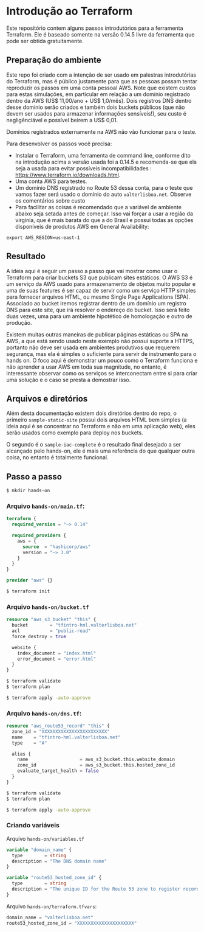 # Introdução ao Terraform

Este repositório contem alguns passos introdutórios para a ferramenta Terraform. Ele é baseado
somente na versão 0.14.5 livre da ferramenta que pode ser obtida gratuitamente.

## Preparação do ambiente

Este repo foi criado com a intenção de ser usado em palestras introdutórias do Terraform, mas é público justamente para que as pessoas possam tentar reproduzir os passos em uma conta pessoal AWS. Note que existem custos para estas simulações, em particular em relação a um domínio registrado dentro da AWS (US$ 11,00/ano + US$ 1,0/mês). Dois registros DNS dentro desse domínio serão criados e também dois buckets públicos (que não devem ser usados para armazenar informações sensíveis!), seu custo é negligênciável e possível beirem a US$ 0,01.

Domínios registrados externamente na AWS não vão funcionar para o teste.

Para desenvolver os passos você precisa:

- Instalar o Terraform, uma ferramenta de command line, conforme dito na introdução acima a versão usada foi a 0.14.5 e recomenda-se que ela seja a usada para evitar possíveis incompatibilidades : https://www.terraform.io/downloads.html.
- Uma conta AWS para testes.
- Um domínio DNS registrado no Route 53 dessa conta, para o teste que vamos fazer será usado o domínio do auto `valterlisboa.net`. Observe os comentários sobre custo
- Para facilitar as coisas é recomendado que a variável de ambiente abaixo seja setada antes de começar. Isso vai forçar a usar a região da virgínia, que é mais barata do que  a do Brasil e possui todas as opções disponíveis de produtos AWS em General Availability:

```
export AWS_REGION=us-east-1
```

## Resultado

A ideia aqui é seguir um passo a passo que vai mostrar como usar o Terraform para criar buckets S3 que publicam sites estáticos. O AWS S3 é um serviço da AWS usado para armazenamento de objetos muito popular e uma de suas features é ser capaz de servir como um serviço HTTP simples para fornecer arquivos HTML, ou mesmo Single Page Applications (SPA). Associado ao bucket iremos registrar dentro de um domínio um registro DNS para este site, que irá resolver o endereço do bucket. Isso será feito duas vezes, uma para um ambiente hipotético de homologação e outro de produção. 

Existem muitas outras maneiras de publicar páginas estáticas ou SPA na AWS, a que está sendo usado neste exemplo não possui suporte a HTTPS, portanto não deve ser usada em ambientes produtivos que requerem segurança, mas ela é simples o suficiente para servir de instrumento para o hands on. O foco aqui é demonstrar um pouco como o Terraform funciona e não aprender a usar AWS em toda sua magnitude, no entanto, é interessante observar como os serviços se interconectam entre si para criar uma solução e o caso se presta a demostrar isso.

## Arquivos e diretórios

Além desta documentação existem dois diretórios dentro do repo, o primeiro `sample-static-site` possui dois arquivos HTML bem simples (a ideia aqui é se concentrar no Terraform e não em uma aplicação web), eles serão usados como exemplo para deploy nos buckets. 

O segundo é o `sample-iac-complete` é o resultado final desejado a ser alcançado pelo hands-on, ele é mais uma referência do que qualquer outra coisa, no entanto é totalmente funcional. 

## Passo a passo

```bash
$ mkdir hands-on
```

### Arquivo `hands-on/main.tf`:

```terraform
terraform {
  required_version = "~> 0.14"

  required_providers {
    aws = {
      source  = "hashicorp/aws"
      version = "~> 3.0"
    }
  }
}

provider "aws" {}
```

```bash
$ terraform init
```

### Arquivo `hands-on/bucket.tf`

```terraform
resource "aws_s3_bucket" "this" {
  bucket        = "tfintro-hml.valterlisboa.net"
  acl           = "public-read"
  force_destroy = true

  website {
    index_document = "index.html"
    error_document = "error.html"
  }
}
```

```bash
$ terraform validate
$ terraform plan 
```

```bash
$ terraform apply -auto-approve
```


### Arquivo `hands-on/dns.tf`:

```terraform
resource "aws_route53_record" "this" {
  zone_id = "XXXXXXXXXXXXXXXXXXXXXXXX"
  name    = "tfintro-hml.valterlisboa.net"
  type    = "A"

  alias {
    name                   = aws_s3_bucket.this.website_domain
    zone_id                = aws_s3_bucket.this.hosted_zone_id
    evaluate_target_health = false
  }
}
```

```bash
$ terraform validate
$ terraform plan 
```

```bash
$ terraform apply -auto-approve
```

### Criando variáveis

Arquivo `hands-on/variables.tf`

```terraform
variable "domain_name" {
  type        = string
  description = "The DNS domain name"
}

variable "route53_hosted_zone_id" {
  type        = string
  description = "The unique ID for the Route 53 zone to register records"
}
```

Arquivo `hands-on/terraform.tfvars`:

```terraform
domain_name = "valterlisboa.net"
route53_hosted_zone_id = "XXXXXXXXXXXXXXXXXXXXX"
```
